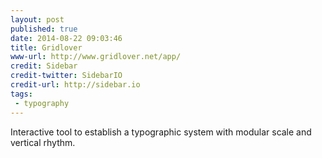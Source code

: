 ```yaml
---
layout: post
published: true
date: 2014-08-22 09:03:46
title: Gridlover
www-url: http://www.gridlover.net/app/
credit: Sidebar
credit-twitter: SidebarIO
credit-url: http://sidebar.io
tags: 
 - typography
---
```


Interactive tool to establish a typographic system with modular scale and vertical rhythm.